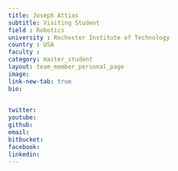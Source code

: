 ```yaml
---
title: Joseph Attias
subtitle: Visiting Student
field : Robotics
university : Rochester Institute of Technology
country : USA
faculty : 
category: master_student
layout: team_member_personal_page
image: 
link-new-tab: true
bio:
    

twitter: 
youtube: 
github: 
email: 
bitbucket: 
facebook: 
linkedin: 
---
```


<!-- ## ANPL Publications:

{% bibliography -q @*[author ~= \bLevy-Or\b] --group_by none --order descending %}
 -->
